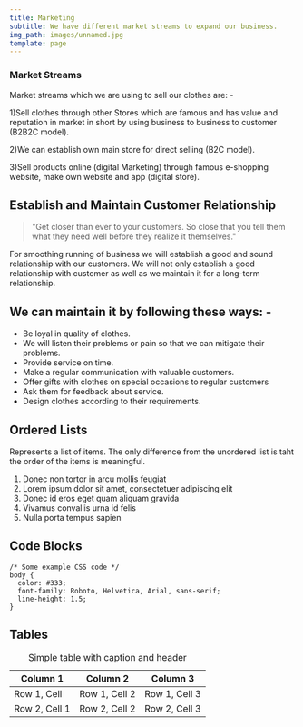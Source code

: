 ```yaml
---
title: Marketing
subtitle: We have different market streams to expand our business.
img_path: images/unnamed.jpg
template: page
---
```


  ### Market Streams

Market streams which we are using to sell our clothes are: -

1)Sell clothes through other Stores which are famous and has value and reputation in market in
short by using business to business to customer (B2B2C model).

2)We can establish own main store for direct selling (B2C model).

3)Sell products online (digital Marketing) through famous e-shopping website, make own website
and app (digital store).



## Establish and Maintain Customer Relationship


>"Get closer than ever to your customers. So close that you tell them what they need well before they realize it themselves."

  For smoothing running of business we will
establish a good and sound relationship with our customers. We will not only establish a good
relationship with customer as well as we maintain it for a long-term relationship.

## We can maintain it by following these ways: -

+ Be loyal in quality of clothes. 
+ We will listen their problems or pain so that we can mitigate their problems.
+ Provide service on time.
+ Make a regular communication with valuable customers.
+ Offer gifts with clothes on special occasions to regular customers
+ Ask them for feedback about service.
+ Design clothes according to their requirements.


## Ordered Lists

Represents a list of items. The only difference from the unordered list is taht the order of the items is meaningful.

1. Donec non tortor in arcu mollis feugiat
2. Lorem ipsum dolor sit amet, consectetuer adipiscing elit
3. Donec id eros eget quam aliquam gravida
4. Vivamus convallis urna id felis
5. Nulla porta tempus sapien

## Code Blocks

```
/* Some example CSS code */
body {
  color: #333;
  font-family: Roboto, Helvetica, Arial, sans-serif;
  line-height: 1.5;
}
```

## Tables

<div class="responsive-table">
  <table>
    <caption>Simple table with caption and header</caption>
    <thead>
      <tr>
        <th>Column 1</th>
        <th>Column 2</th>
        <th>Column 3</th>
      </tr>
    </thead>
    <tbody>
      <tr>
        <td>Row 1, Cell</td>
        <td>Row 1, Cell 2</td>
        <td>Row 1, Cell 3</td>
      </tr>
      <tr>
        <td>Row 2, Cell 1</td>
        <td>Row 2, Cell 2</td>
        <td>Row 2, Cell 3</td>
      </tr>
    </tbody>
  </table>
</div>
